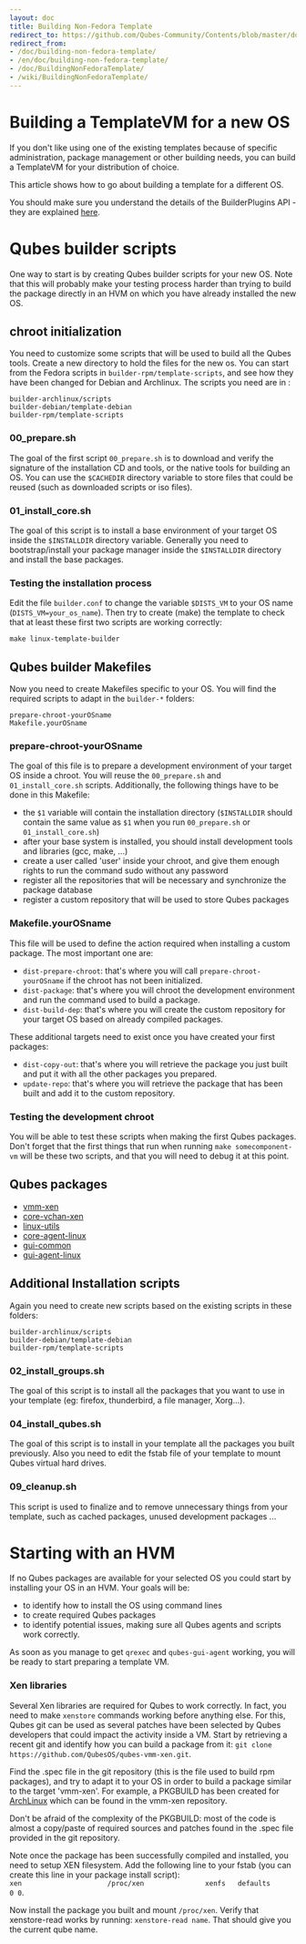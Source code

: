 ```yaml
---
layout: doc
title: Building Non-Fedora Template
redirect_to: https://github.com/Qubes-Community/Contents/blob/master/docs/building/building-non-fedora-template.md
redirect_from:
- /doc/building-non-fedora-template/
- /en/doc/building-non-fedora-template/
- /doc/BuildingNonFedoraTemplate/
- /wiki/BuildingNonFedoraTemplate/
---
```


Building a TemplateVM for a new OS
==============================================================

If you don't like using one of the existing templates because of specific administration, package management or other building needs, you can build a TemplateVM for your distribution of choice.

This article shows how to go about building a template for a different OS.

You should make sure you understand the details of the BuilderPlugins API - they are explained [here][API].

Qubes builder scripts
=====================

One way to start is by creating Qubes builder scripts for your new OS.
Note that this will probably make your testing process harder than trying to build the package directly in an HVM on which you have already installed the new OS.

chroot initialization
---------------------

You need to customize some scripts that will be used to build all the Qubes tools.
Create a new directory to hold the files for the new os.
You can start from the Fedora scripts in `builder-rpm/template-scripts`, and see how they have been changed for Debian and Archlinux.
The scripts you need are in :

~~~
builder-archlinux/scripts
builder-debian/template-debian
builder-rpm/template-scripts
~~~

### 00\_prepare.sh

The goal of the first script `00_prepare.sh` is to download and verify the signature of the installation CD and tools, or the native tools for building an OS.
You can use the `$CACHEDIR` directory variable to store files that could be reused (such as downloaded scripts or iso files).

### 01\_install\_core.sh

The goal of this script is to install a base environment of your target OS inside the `$INSTALLDIR` directory variable.
Generally you need to bootstrap/install your package manager inside the `$INSTALLDIR` directory and install the base packages.

### Testing the installation process

Edit the file `builder.conf` to change the variable `$DISTS_VM` to your OS name (`DISTS_VM=your_os_name`).
Then try to create (make) the template to check that at least these first two scripts are working correctly:

~~~
make linux-template-builder
~~~

Qubes builder Makefiles
-----------------------

Now you need to create Makefiles specific to your OS.
You will find the required scripts to adapt in the `builder-*` folders:

~~~
prepare-chroot-yourOSname
Makefile.yourOSname
~~~

### prepare-chroot-yourOSname

The goal of this file is to prepare a development environment of your target OS inside a chroot.
You will reuse the `00_prepare.sh` and `01_install_core.sh` scripts.
Additionally, the following things have to be done in this Makefile:

-   the `$1` variable will contain the installation directory (`$INSTALLDIR` should contain the same value as `$1` when you run `00_prepare.sh` or `01_install_core.sh`)
-   after your base system is installed, you should install development tools and libraries (gcc, make, ...)
-   create a user called 'user' inside your chroot, and give them enough rights to run the command sudo without any password
-   register all the repositories that will be necessary and synchronize the package database
-   register a custom repository that will be used to store Qubes packages

### Makefile.yourOSname

This file will be used to define the action required when installing a custom package.
The most important one are:

-   `dist-prepare-chroot`: that's where you will call `prepare-chroot-yourOSname` if the chroot has not been initialized.
-   `dist-package`: that's where you will chroot the development environment and run the command used to build a package.
-   `dist-build-dep`: that's where you will create the custom repository for your target OS based on already compiled packages.

These additional targets need to exist once you have created your first packages:

-   `dist-copy-out`: that's where you will retrieve the package you just built and put it with all the other packages you prepared.
-   `update-repo`: that's where you will retrieve the package that has been built and add it to the custom repository.

### Testing the development chroot

You will be able to test these scripts when making the first Qubes packages.
Don't forget that the first things that run when running `make somecomponent-vm` will be these two scripts, and that you will need to debug it at this point.

Qubes packages
--------------

* [vmm-xen](https://github.com/QubesOS/qubes-vmm-xen)
* [core-vchan-xen](https://github.com/QubesOS/qubes-core-vchan-xen)
* [linux-utils](https://github.com/QubesOS/qubes-linux-utils)
* [core-agent-linux](https://github.com/QubesOS/qubes-core-agent-linux)
* [gui-common](https://github.com/QubesOS/qubes-gui-common)
* [gui-agent-linux](https://github.com/QubesOS/qubes-gui-agent-linux)

Additional Installation scripts
-------------------------------

Again you need to create new scripts based on the existing scripts in these folders:


~~~
builder-archlinux/scripts
builder-debian/template-debian
builder-rpm/template-scripts
~~~

### 02\_install\_groups.sh

The goal of this script is to install all the packages that you want to use in your template (eg: firefox, thunderbird, a file manager, Xorg...).

### 04\_install\_qubes.sh

The goal of this script is to install in your template all the packages you built previously.
Also you need to edit the fstab file of your template to mount Qubes virtual hard drives.

### 09\_cleanup.sh

This script is used to finalize and to remove unnecessary things from your template, such as cached packages, unused development packages ...

Starting with an HVM
====================

If no Qubes packages are available for your selected OS you could start by installing your OS in an HVM.
Your goals will be:

-   to identify how to install the OS using command lines
-   to create required Qubes packages
-   to identify potential issues, making sure all Qubes agents and scripts work correctly.

As soon as you manage to get `qrexec` and `qubes-gui-agent` working, you will be ready to start preparing a template VM.

### Xen libraries

Several Xen libraries are required for Qubes to work correctly.
In fact, you need to make `xenstore` commands working before anything else.
For this, Qubes git can be used as several patches have been selected by Qubes developers that could impact the activity inside a VM.
Start by retrieving a recent git and identify how you can build a package from it: `git clone https://github.com/QubesOS/qubes-vmm-xen.git`.

Find the .spec file in the git repository (this is the file used to build rpm packages), and try to adapt it to your OS in order to build a package similar to the target 'vmm-xen'.
For example, a PKGBUILD has been created for
[ArchLinux](/doc/building-archlinux-template/) which can be found in the vmm-xen repository.

Don't be afraid of the complexity of the PKGBUILD: most of the code is almost a copy/paste of required sources and patches found in the .spec file provided in the git repository.

Note once the package has been successfully compiled and installed, you need to setup XEN filesystem.
Add the following line to your fstab (you can create this line in your package install script):  
`xen                     /proc/xen               xenfs   defaults        0 0`.

Now install the package you built and mount `/proc/xen`.
Verify that xenstore-read works by running: `xenstore-read name`. That should give you the current qube name.

[API]: https://github.com/QubesOS/qubes-builder/blob/master/doc/BuilderPluginAPI.md
